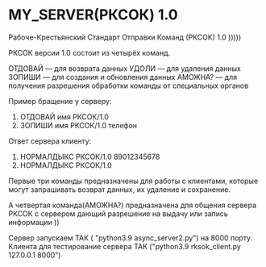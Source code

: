 # MY_SERVER(РКСОК) 1.0 

Рабоче-Крестьянский Стандарт Отправки Команд (РКСОК) 1.0 )))))

РКСОК версии 1.0 состоит из четырёх команд.

ОТДОВАЙ — для возврата данных
УДОЛИ — для удаления данных
ЗОПИШИ — для создания и обновления данных
АМОЖНА? — для получения разрешения обработки команды от специальных органов

Пример бращение у серверу:

1)  ОТДОВАЙ имя РКСОК/1.0
2)  ЗОПИШИ имя РКСОК/1.0
    телефон

Ответ сервера клиенту:

1)  НОРМАЛДЫКС РКСОК/1.0
    89012345678
2)  НОРМАЛДЫКС РКСОК/1.0

Первые три команды предназначены для работы с клиентами, 
которые могут запрашивать возврат данных, их удаление и сохранение.

А четвертая команда(АМОЖНА?) предназначена для общения сервера РКСОК с сервером дающий разрешение на выдачу или запись информации ))


Сервер запускаем ТАК ( "python3.9 async_server2.py") на 8000 порту.
Клиента для тестирование сервера ТАК ("python3.9 rksok_client.py 127.0.0.1 8000")

